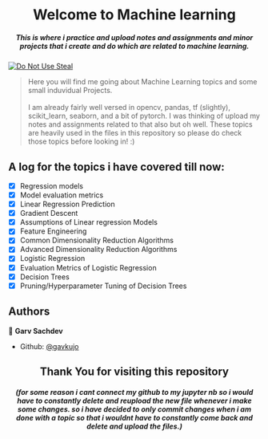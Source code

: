 <h1 align="center">Welcome to Machine learning</h1>
<h5 align="center">This is where i practice and upload notes and assignments and minor projects that i create and do which are related to machine learning.</h3>
<p>
  <a href="#" target="_blank">
    <img alt="Do Not Use Steal" src="https://img.shields.io/badge/Do%20Not%20Steal-(Only%20Read)-red" />
  </a>
</p>

> Here you will find me going about Machine Learning topics and some small induvidual Projects. <br/><br/>
> I am already fairly well versed in opencv, pandas, tf (slightly), scikit_learn, seaborn, and a bit of pytorch. I was thinking of upload my notes and assignments related to that also but oh well. These topics are heavily used in the files in this repository so please do check those topics before looking in! :)<br />

## A log for the topics i have covered till now:

-   [x] Regression models
-   [x] Model evaluation metrics
-   [x] Linear Regression Prediction
-   [x] Gradient Descent
-   [x] Assumptions of Linear regression Models
-   [x] Feature Engineering
-   [x] Common Dimensionality Reduction Algorithms
-   [x] Advanced Dimensionality Reduction Algorithms
-   [x] Logistic Regression
-   [x] Evaluation Metrics of Logistic Regression
-   [x] Decision Trees
-   [x] Pruning/Hyperparameter Tuning of Decision Trees

## Authors

👤 **Garv Sachdev**
<br />

-   Github: [@gavkujo](https://github.com/gavkujo)

<h2 align="center">Thank You for visiting this repository</h2>
<h5 align="center">(for some reason i cant connect my github to my jupyter nb so i would have to constantly delete and reupload the new file whenever i make some changes. so i have decided to only commit changes when i am done with a topic so that i wouldnt have to constantly come back and delete and upload the files.)</h5>
